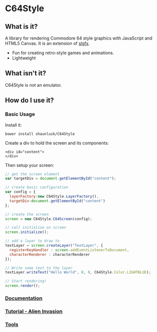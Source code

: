 # C64Style

## What is it?
A library for rendering Commodore 64 style graphics with JavaScript and HTML5 Canvas.  It is an extension of [slgfx](https://shaunlusk.github.io/slgfx/index.html).

- Fun for creating retro-style games and animations.
- Lightweight

## What isn't it?
C64Style is not an emulator.

## How do I use it?

### Basic Usage
Install it:

    bower install shaunlusk/C64Style

Create a div to hold the screen and its components:

    <div id="content">
    </div>

Then setup your screen:

```javascript
// get the screen element
var targetDiv = document.getElementById("content");

// create basic configuration
var config = {
  layerFactory:new C64Style.LayerFactory(),
  targetDiv:document.getElementById("content")
};

// create the screen
screen = new C64Style.C64Screen(config);

// call initialize on screen
screen.initialize();

// add a layer to draw to
textLayer = screen.createLayer("TextLayer", {
  registerKeyHandler : screen.addEventListenerToDocument,
  characterRenderer : characterRenderer
});

// Write some text to the layer
textLayer.writeText("Hello World", 0, 0, C64Style.Color.LIGHTBLUE);

// Start rendering!
screen.render();
```

### [Documentation](https://shaunlusk.github.io/C64Style/docs/index.html)

### [Tutorial - Alien Invasion](https://shaunlusk.github.io/C64Style/demos/tutorial.html)

### [Tools](https://shaunlusk.github.io/C64Style/tools/index.html)
